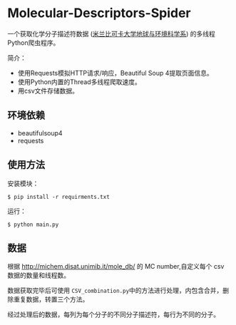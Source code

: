 # Molecular-Descriptors-Spider
一个获取化学分子描述符数据 ([米兰比可卡大学地球与环境科学系](http://michem.disat.unimib.it/mole_db/)) 的多线程Python爬虫程序。

简介：

- 使用Requests模拟HTTP请求/响应，Beautiful Soup 4提取页面信息。
- 使用Python内置的Thread多线程爬取速度。
- 用csv文件存储数据。

## 环境依赖
- beautifulsoup4
- requests

## 使用方法
安装模块：
```
$ pip install -r requirments.txt
```
运行：
```
$ python main.py
```
## 数据
根据 http://michem.disat.unimib.it/mole_db/ 的 MC number,自定义每个 csv 数据的数量和线程数。

数据获取完毕后可使用
`CSV_combination.py`中的方法进行处理，内包含合并，删除重复数据，转置三个方法。

经过处理后的数据，每列为每个分子的不同分子描述符，每行为不同的分子。
